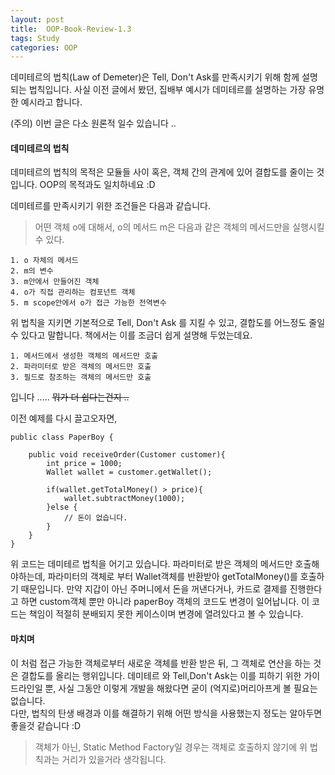 ```yaml
---
layout: post
title:  OOP-Book-Review-1.3
tags: Study 
categories: OOP  
---   
```


데미테르의 법칙(Law of Demeter)은 Tell, Don't Ask를 만족시키기 위해 함께 설명되는 법칙입니다. 사실 이전 글에서 봤던, 집배부 예시가 데미테르를 설명하는 가장 유명한 예시라고 합니다. 

(주의) 이번 글은 다소 원론적 일수 있습니다 ..  

#### 데미테르의 법칙   

데미테르의 법칙의 목적은 모듈들 사이 혹은, 객체 간의 관계에 있어 결합도를 줄이는 것입니다. 
OOP의 목적과도 일치하네요 :D  

데미테르를 만족시키기 위한 조건들은 다음과 같습니다. 

> 어떤 객체 o에 대해서, o의 메서드 m은 다음과 같은 객체의 메서드만을 실행시킬 수 있다. 

    1. o 자체의 메서드
    2. m의 변수
    3. m안에서 만들어진 객체
    4. o가 직접 관리하는 컴포넌트 객체
    5. m scope안에서 o가 접근 가능한 전역변수 

위 법칙을 지키면 기본적으로 Tell, Don't Ask 를 지킬 수 있고, 결합도를 어느정도 줄일 수 있다고 말합니다. 
책에서는 이를 조금더 쉽게 설명해 두었는데요. 

    1. 메서드에서 생성한 객체의 메서드만 호출
    2. 파라미터로 받은 객체의 메서드만 호출
    3. 필드로 참조하는 객체의 메서드만 호출 

입니다 ..... ~~뭐가 더 쉽다는건지 ..~~

이전 예제를 다시 끌고오자면, 

	public class PaperBoy {
	
		public void receiveOrder(Customer customer){
			int price = 1000;
			Wallet wallet = customer.getWallet();
			
			if(wallet.getTotalMoney() > price){
				wallet.subtractMoney(1000);
			}else {
				// 돈이 없습니다.
			}
		}
	}

위 코드는 데미테르 법칙을 어기고 있습니다. 파라미터로 받은 객체의 메서드만 호출해야하는데, 파라미터의 객체로 부터 Wallet객체를 반환받아 getTotalMoney()를 호출하기 때문입니다. 
만약 지갑이 아닌 주머니에서 돈을 꺼낸다거나, 카드로 결제를 진행한다고 하면 custom객체 뿐만 아니라 paperBoy 객체의 코드도 변경이 일어납니다. 이 코드는 책임이 적절히 분배되지 못한 케이스이며 변경에 열려있다고 볼 수 있습니다. 

#### 마치며   

이 처럼 접근 가능한 객체로부터 새로운 객체를 반환 받은 뒤, 그 객체로 연산을 하는 것은 결합도를 올리는 행위입니다. 
데미테르 와 Tell,Don't Ask는 이를 피하기 위한 가이드라인일 뿐, 사실 그동안 이렇게 개발을 해왔다면 굳이 (억지로)머리아프게 볼 필요는 없습니다.  
다만, 법칙의 탄생 배경과 이를 해결하기 위해 어떤 방식을 사용했는지 정도는 알아두면 좋을것 같습니다 :D

> 객체가 아닌, Static Method Factory일 경우는 객체로 호출하지 않기에 위 법칙과는 거리가 있을거라 생각됩니다. 


